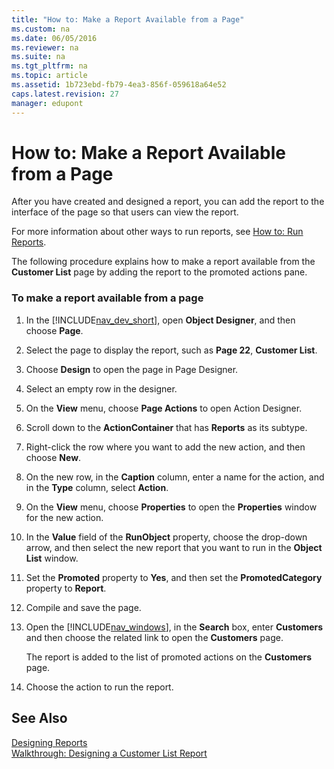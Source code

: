 ```yaml
---
title: "How to: Make a Report Available from a Page"
ms.custom: na
ms.date: 06/05/2016
ms.reviewer: na
ms.suite: na
ms.tgt_pltfrm: na
ms.topic: article
ms.assetid: 1b723ebd-fb79-4ea3-856f-059618a64e52
caps.latest.revision: 27
manager: edupont
---
```

# How to: Make a Report Available from a Page
After you have created and designed a report, you can add the report to the interface of the page so that users can view the report.  
  
 For more information about other ways to run reports, see [How to: Run Reports](../Topic/How%20to:%20Run%20Reports.md).  
  
 The following procedure explains how to make a report available from the **Customer List** page by adding the report to the promoted actions pane.  
  
### To make a report available from a page  
  
1.  In the [!INCLUDE[nav_dev_short](includes/nav_dev_short_md.md)], open **Object Designer**, and then choose **Page**.  
  
2.  Select the page to display the report, such as **Page 22**, **Customer List**.  
  
3.  Choose **Design** to open the page in Page Designer.  
  
4.  Select an empty row in the designer.  
  
5.  On the **View** menu, choose **Page Actions** to open Action Designer.  
  
6.  Scroll down to the **ActionContainer** that has **Reports** as its subtype.  
  
7.  Right\-click the row where you want to add the new action, and then choose **New**.  
  
8.  On the new row, in the **Caption** column, enter a name for the action, and in the **Type** column, select **Action**.  
  
9. On the **View** menu, choose **Properties** to open the **Properties** window for the new action.  
  
10. In the **Value** field of the **RunObject** property, choose the drop\-down arrow, and then select the new report that you want to run in the **Object List** window.  
  
11. Set the **Promoted** property to **Yes**, and then set the **PromotedCategory** property to **Report**.  
  
12. Compile and save the page.  
  
13. Open the [!INCLUDE[nav_windows](includes/nav_windows_md.md)], in the **Search** box, enter **Customers** and then choose the related link to open the **Customers** page.  
  
     The report is added to the list of promoted actions on the **Customers** page.  
  
14. Choose the action to run the report.  
  
## See Also  
 [Designing Reports](Designing-Reports.md)   
 [Walkthrough: Designing a Customer List Report](../Topic/Walkthrough:%20Designing%20a%20Customer%20List%20Report.md)